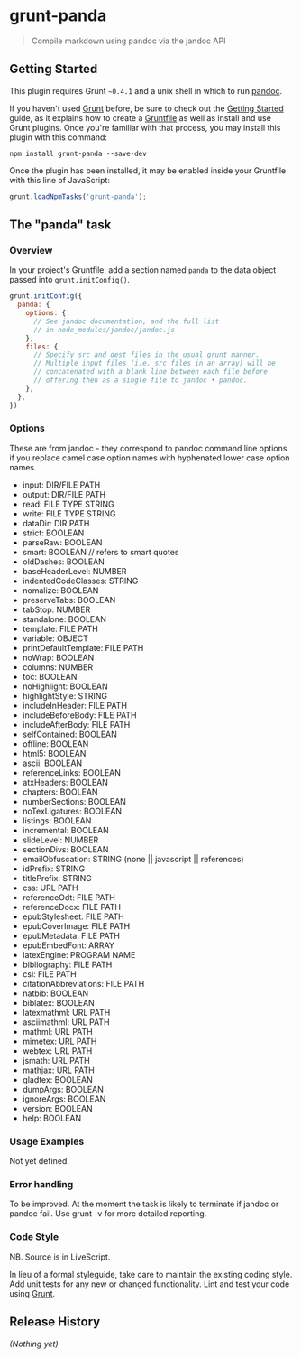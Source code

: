 # grunt-panda

> Compile markdown using pandoc via  the jandoc API

## Getting Started
This plugin requires Grunt `~0.4.1` and a unix shell in which to run [pandoc](http://johnmacfarlane.net/pandoc/README.html).

If you haven't used [Grunt](http://gruntjs.com/) before, be sure to check out the [Getting Started](http://gruntjs.com/getting-started) guide, as it explains how to create a [Gruntfile](http://gruntjs.com/sample-gruntfile) as well as install and use Grunt plugins. Once you're familiar with that process, you may install this plugin with this command:

```shell
npm install grunt-panda --save-dev
```

Once the plugin has been installed, it may be enabled inside your Gruntfile with this line of JavaScript:

```js
grunt.loadNpmTasks('grunt-panda');
```

## The "panda" task

### Overview
In your project's Gruntfile, add a section named `panda` to the data object passed into `grunt.initConfig()`.

```js
grunt.initConfig({
  panda: {
    options: {
      // See jandoc documentation, and the full list 
      // in node_modules/jandoc/jandoc.js
    },
    files: {
      // Specify src and dest files in the usual grunt manner.
      // Multiple input files (i.e. src files in an array) will be
      // concatenated with a blank line between each file before
      // offering then as a single file to jandoc • pandoc.
    },
  },
})
```

### Options

These are from jandoc - they correspond to pandoc command line options
if you replace camel case option names with hyphenated lower case option names.

 * input: DIR/FILE PATH
 * output: DIR/FILE PATH
 * read: FILE TYPE STRING
 * write: FILE TYPE STRING
 * dataDir: DIR PATH
 * strict: BOOLEAN
 * parseRaw: BOOLEAN
 * smart: BOOLEAN  // refers to smart quotes
 * oldDashes: BOOLEAN
 * baseHeaderLevel: NUMBER
 * indentedCodeClasses: STRING
 * nomalize: BOOLEAN
 * preserveTabs: BOOLEAN
 * tabStop: NUMBER
 * standalone: BOOLEAN
 * template: FILE PATH
 * variable: OBJECT
 * printDefaultTemplate: FILE PATH
 * noWrap: BOOLEAN
 * columns: NUMBER
 * toc: BOOLEAN
 * noHighlight: BOOLEAN
 * highlightStyle: STRING
 * includeInHeader: FILE PATH
 * includeBeforeBody: FILE PATH
 * includeAfterBody: FILE PATH
 * selfContained: BOOLEAN
 * offline: BOOLEAN
 * html5: BOOLEAN
 * ascii: BOOLEAN
 * referenceLinks: BOOLEAN
 * atxHeaders: BOOLEAN
 * chapters: BOOLEAN
 * numberSections: BOOLEAN
 * noTexLigatures: BOOLEAN
 * listings: BOOLEAN
 * incremental: BOOLEAN
 * slideLevel: NUMBER
 * sectionDivs: BOOLEAN
 * emailObfuscation: STRING (none || javascript || references)
 * idPrefix: STRING
 * titlePrefix: STRING
 * css: URL PATH
 * referenceOdt: FILE PATH
 * referenceDocx: FILE PATH
 * epubStylesheet: FILE PATH
 * epubCoverImage: FILE PATH
 * epubMetadata: FILE PATH
 * epubEmbedFont: ARRAY
 * latexEngine: PROGRAM NAME
 * bibliography: FILE PATH
 * csl: FILE PATH
 * citationAbbreviations: FILE PATH
 * natbib: BOOLEAN
 * biblatex: BOOLEAN
 * latexmathml: URL PATH
 * asciimathml: URL PATH
 * mathml: URL PATH
 * mimetex: URL PATH
 * webtex: URL PATH
 * jsmath: URL PATH
 * mathjax: URL PATH
 * gladtex: BOOLEAN
 * dumpArgs: BOOLEAN
 * ignoreArgs: BOOLEAN
 * version: BOOLEAN
 * help: BOOLEAN
 
### Usage Examples

Not yet defined.

### Error handling

To be improved. At the moment the task is likely to terminate if jandoc or pandoc fail.
Use grunt -v for more detailed reporting.

### Code Style

NB. Source is in LiveScript.

In lieu of a formal styleguide, take care to maintain the existing coding style. Add unit tests for any new or changed functionality. Lint and test your code using [Grunt](http://gruntjs.com/).

## Release History
_(Nothing yet)_
